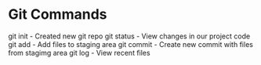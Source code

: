 # Git Commands

git init - Created new git repo
git status - View changes in our project code
git add - Add files to staging area
git commit - Create new commit with files from stagimg area
git log - View recent files